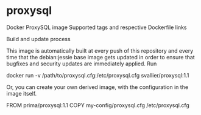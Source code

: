 # proxysql

Docker ProxySQL image
Supported tags and respective Dockerfile links

Build and update process

This image is automatically built at every push of this repository and every time that the debian:jessie base image gets updated in order to ensure that bugfixes and security updates are immediately applied.
Run

docker run -v /path/to/proxysql.cfg:/etc/proxysql.cfg svallier/proxysql:1.1

Or, you can create your own derived image, with the configuration in the image itself.

FROM prima/proxysql:1.1
COPY my-config/proxysql.cfg /etc/proxysql.cfg
